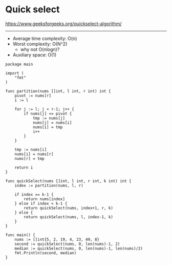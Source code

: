 <!--
{
  "type": "learn",
  "tags": ["algorithm"]
}
-->
# Quick select
https://www.geeksforgeeks.org/quickselect-algorithm/

---

- Average time complexity: O(n)
- Worst complexity: O(N^2)
  - why not O(nlogn)?
- Auxiliary space: O(1)

```
package main

import (
	"fmt"
)

func partition(nums []int, l int, r int) int {
	pivot := nums[r]
	i := l

	for j := l; j < r-1; j++ {
		if nums[j] <= pivot {
			tmp := nums[j]
			nums[j] = nums[i]
			nums[i] = tmp
			i++
		}
	}

	tmp := nums[i]
	nums[i] = nums[r]
	nums[r] = tmp

	return i
}

func quickSelect(nums []int, l int, r int, k int) int {
	index := partition(nums, l, r)

	if index == k-1 {
		return nums[index]
	} else if index < k-1 {
		return quickSelect(nums, index+1, r, k)
	} else {
		return quickSelect(nums, l, index-1, k)
	}
}

func main() {
	nums := []int{5, 2, 19, 4, 23, 49, 8}
	second := quickSelect(nums, 0, len(nums)-1, 2)
	median := quickSelect(nums, 0, len(nums)-1, len(nums)/2)
	fmt.Println(second, median)
}
```
